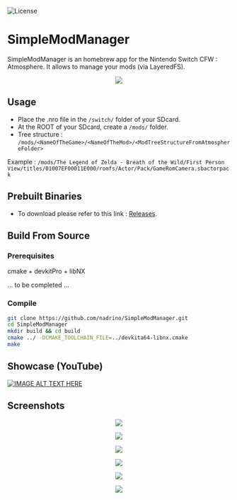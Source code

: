 ![License](https://img.shields.io/badge/License-GPLv3-blue.svg)
# SimpleModManager
SimpleModManager is an homebrew app for the Nintendo Switch CFW : Atmosphere. It allows to manage your mods (via LayeredFS).

<p align="center"><img src="https://github.com/nadrino/SimpleModManager/blob/master/assets/icon.jpg"></p>

## Usage
- Place the .nro file in the `/switch/` folder of your SDcard.
- At the ROOT of your SDcard, create a `/mods/` folder.
- Tree structure : `/mods/<NameOfTheGame>/<NameOfTheMod>/<ModTreeStructureFromAtmosphereFolder>`

Example : `/mods/The Legend of Zelda - Breath of the Wild/First Person View/titles/01007EF00011E000/romfs/Actor/Pack/GameRomCamera.sbactorpack`

## Prebuilt Binaries
- To download please refer to this link : [Releases](https://github.com/nadrino/SimpleModManager/releases).

## Build From Source

### Prerequisites
cmake + devkitPro + libNX

... to be completed ...

### Compile
```bash
git clone https://github.com/nadrino/SimpleModManager.git
cd SimpleModManager
mkdir build && cd build
cmake ../ -DCMAKE_TOOLCHAIN_FILE=../devkita64-libnx.cmake
make
```

## Showcase (YouTube)

[![IMAGE ALT TEXT HERE](https://img.youtube.com/vi/uJiIzLvsW2Y/0.jpg)](https://www.youtube.com/watch?v=uJiIzLvsW2Y)

## Screenshots
<p align="center"><img src="https://github.com/nadrino/SimpleModManager/blob/master/screenshots/1.jpg"></p>
<p align="center"><img src="https://github.com/nadrino/SimpleModManager/blob/master/screenshots/2.jpg"></p>
<p align="center"><img src="https://github.com/nadrino/SimpleModManager/blob/master/screenshots/3.jpg"></p>
<p align="center"><img src="https://github.com/nadrino/SimpleModManager/blob/master/screenshots/4.jpg"></p>
<p align="center"><img src="https://github.com/nadrino/SimpleModManager/blob/master/screenshots/5.jpg"></p>
<p align="center"><img src="https://github.com/nadrino/SimpleModManager/blob/master/screenshots/6.jpg"></p>
